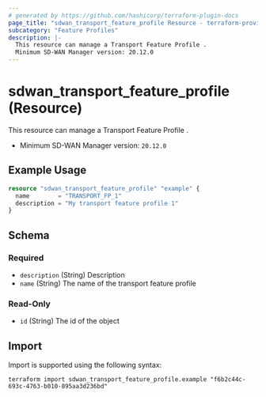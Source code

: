 ```yaml
---
# generated by https://github.com/hashicorp/terraform-plugin-docs
page_title: "sdwan_transport_feature_profile Resource - terraform-provider-sdwan"
subcategory: "Feature Profiles"
description: |-
  This resource can manage a Transport Feature Profile .
  Minimum SD-WAN Manager version: 20.12.0
---
```


# sdwan_transport_feature_profile (Resource)

This resource can manage a Transport Feature Profile .
  - Minimum SD-WAN Manager version: `20.12.0`

## Example Usage

```terraform
resource "sdwan_transport_feature_profile" "example" {
  name        = "TRANSPORT_FP_1"
  description = "My transport feature profile 1"
}
```

<!-- schema generated by tfplugindocs -->
## Schema

### Required

- `description` (String) Description
- `name` (String) The name of the transport feature profile

### Read-Only

- `id` (String) The id of the object

## Import

Import is supported using the following syntax:

```shell
terraform import sdwan_transport_feature_profile.example "f6b2c44c-693c-4763-b010-895aa3d236bd"
```
